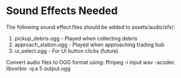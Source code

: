 # Sound Effects Needed

The following sound effect files should be added to assets/audio/sfx/:

1. pickup_debris.ogg - Played when collecting debris
2. approach_station.ogg - Played when approaching trading hub
3. ui_select.ogg - For UI button clicks (future)

Convert audio files to OGG format using:
ffmpeg -i input.wav -acodec libvorbis -q:a 5 output.ogg

